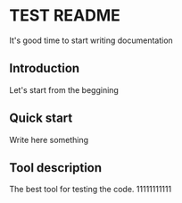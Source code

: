 # TEST README
 It's good time to start writing documentation

## Introduction
Let's start from the beggining

## Quick start
Write here something

## Tool description
The best tool for testing the code.
11111111111
